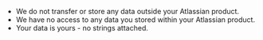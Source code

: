 - We do not transfer or store any data outside your Atlassian product.
- We have no access to any data you stored within your Atlassian product.
- Your data is yours - no strings attached.
